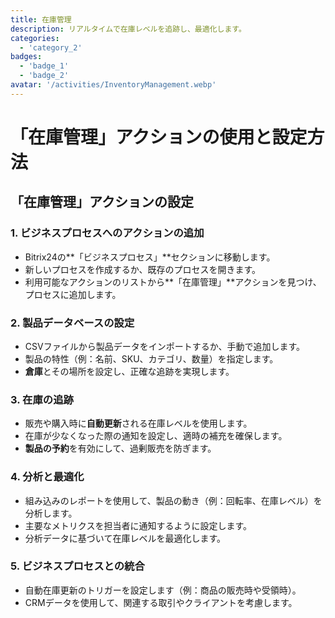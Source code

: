 ```yaml
---
title: 在庫管理
description: リアルタイムで在庫レベルを追跡し、最適化します。
categories: 
  - 'category_2'
badges: 
  - 'badge_1'
  - 'badge_2'
avatar: '/activities/InventoryManagement.webp'
---
```

# 「在庫管理」アクションの使用と設定方法

## **「在庫管理」アクションの設定**

### 1. ビジネスプロセスへのアクションの追加
- Bitrix24の**「ビジネスプロセス」**セクションに移動します。
- 新しいプロセスを作成するか、既存のプロセスを開きます。
- 利用可能なアクションのリストから**「在庫管理」**アクションを見つけ、プロセスに追加します。

### 2. 製品データベースの設定
- CSVファイルから製品データをインポートするか、手動で追加します。
- 製品の特性（例：名前、SKU、カテゴリ、数量）を指定します。
- **倉庫**とその場所を設定し、正確な追跡を実現します。

### 3. 在庫の追跡
- 販売や購入時に**自動更新**される在庫レベルを使用します。
- 在庫が少なくなった際の通知を設定し、適時の補充を確保します。
- **製品の予約**を有効にして、過剰販売を防ぎます。

### 4. 分析と最適化
- 組み込みのレポートを使用して、製品の動き（例：回転率、在庫レベル）を分析します。
- 主要なメトリクスを担当者に通知するように設定します。
- 分析データに基づいて在庫レベルを最適化します。

### 5. ビジネスプロセスとの統合
- 自動在庫更新のトリガーを設定します（例：商品の販売時や受領時）。
- CRMデータを使用して、関連する取引やクライアントを考慮します。